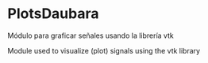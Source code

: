 # PlotsDaubara
Módulo para graficar señales usando la librería vtk

Module used to visualize (plot) signals using the vtk library
